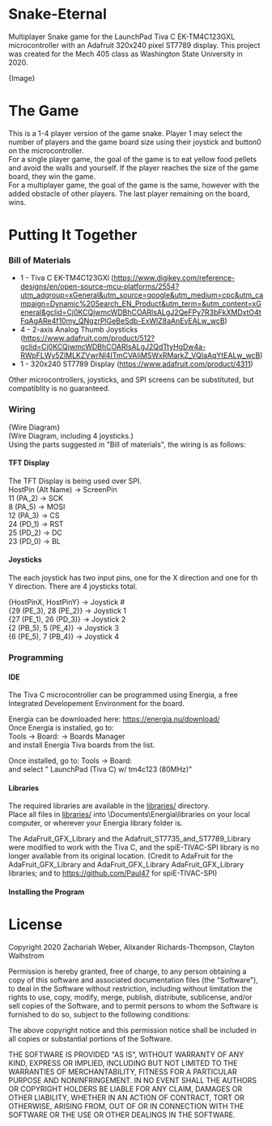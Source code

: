 # Snake-Eternal
Multiplayer Snake game for the LaunchPad Tiva C EK-TM4C123GXL microcontroller with an Adafruit 320x240 pixel ST7789 display. This project was created for the Mech 405 class as Washington State University in 2020.  
  
{Image}

# The Game
This is a 1-4 player version of the game snake. Player 1 may select the number of players and the game board size using their joystick and button0 on the microcontroller.  
For a single player game, the goal of the game is to eat yellow food pellets and avoid the walls and yourself. If the player reaches the size of the game board, they win the game.  
For a multiplayer game, the goal of the game is the same, however with the added obstacle of other players. The last player remaining on the board, wins.

# Putting It Together
### Bill of Materials
* 1 - Tiva C EK-TM4C123GXl (https://www.digikey.com/reference-designs/en/open-source-mcu-platforms/2554?utm_adgroup=xGeneral&utm_source=google&utm_medium=cpc&utm_campaign=Dynamic%20Search_EN_Product&utm_term=&utm_content=xGeneral&gclid=Cj0KCQjwmcWDBhCOARIsALgJ2QeFPy7R3bFkXMDxtO4tFqAgARe4f10my_QNgzrPlGeBeSdb-ExWlZ8aAnEvEALw_wcB)
* 4 - 2-axis Analog Thumb Joysticks (https://www.adafruit.com/product/512?gclid=Cj0KCQjwmcWDBhCOARIsALgJ2QdTtyHgDw4a-RWpFLWy5ZlMLKZVwrNl4ITmCVAIiMSWxRMarkZ_VQIaAqYtEALw_wcB)
* 1 - 320x240 ST7789 Display (https://www.adafruit.com/product/4311)

Other microcontrollers, joysticks, and SPI screens can be substituted, but compatiblity is no guaranteed. 

### Wiring

{Wire Diagram}  
(Wire Diagram, including 4 joysticks.)  
Using the parts suggested in "Bill of materials", the wiring is as follows:
#### TFT Display
The TFT Display is being used over SPI.  
HostPin (Alt Name) -> ScreenPin  
11 (PA_2) -> SCK  
8  (PA_5) -> MOSI  
12 (PA_3) -> CS  
24 (PD_1) -> RST  
25 (PD_2) -> DC  
23 (PD_0) -> BL  

#### Joysticks
The each joystick has two input pins, one for the X direction and one for th Y direction.
There are 4 joysticks total.   

{HostPinX, HostPinY} -> Joystick #  
{29 (PE_3), 28 (PE_2)} -> Joystick 1  
{27 (PE_1), 26 (PD_3)} -> Joystick 2  
{2  (PB_5), 5  (PE_4)} -> Joystick 3  
{6  (PE_5), 7  (PB_4)} -> Joystick 4  

### Programming
#### IDE
The Tiva C microcontroller can be programmed using Energia, a free Integrated Developement Environment for the board.  
  
Energia can be downloaded here: https://energia.nu/download/  
Once Energia is installed, go to:  
Tools -> Board: -> Boards Manager  
and install Energia Tiva boards from the list.
  
Once installed, go to:
Tools -> Board:  
and select " LaunchPad (Tiva C) w/ tm4c123 (80MHz)"
#### Libraries
The required libraries are available in the [libraries/](libraries) directory.  
Place all files in [libraries/](libraries) into \Documents\Energia\libraries on your local computer, or wherever your Energia library folder is.  

The AdaFruit_GFX_Library and the Adafruit_ST7735_and_ST7789_Library were modified to work with the Tiva C, and the spiE-TIVAC-SPI library is no longer available from its original location. (Credit to AdaFruit for the AdaFruit_GFX_Library and AdaFruit_GFX_Library AdaFruit_GFX_Library libraries; and to https://github.com/Paul47 for spiE-TIVAC-SPI)

#### Installing the Program


# License
Copyright 2020 Zachariah Weber, Alixander Richards-Thompson, Clayton Walhstrom

Permission is hereby granted, free of charge, to any person obtaining a copy of this software and associated documentation files (the "Software"), to deal in the Software without restriction, including without limitation the rights to use, copy, modify, merge, publish, distribute, sublicense, and/or sell copies of the Software, and to permit persons to whom the Software is furnished to do so, subject to the following conditions:

The above copyright notice and this permission notice shall be included in all copies or substantial portions of the Software.

THE SOFTWARE IS PROVIDED "AS IS", WITHOUT WARRANTY OF ANY KIND, EXPRESS OR IMPLIED, INCLUDING BUT NOT LIMITED TO THE WARRANTIES OF MERCHANTABILITY, FITNESS FOR A PARTICULAR PURPOSE AND NONINFRINGEMENT. IN NO EVENT SHALL THE AUTHORS OR COPYRIGHT HOLDERS BE LIABLE FOR ANY CLAIM, DAMAGES OR OTHER LIABILITY, WHETHER IN AN ACTION OF CONTRACT, TORT OR OTHERWISE, ARISING FROM, OUT OF OR IN CONNECTION WITH THE SOFTWARE OR THE USE OR OTHER DEALINGS IN THE SOFTWARE.
